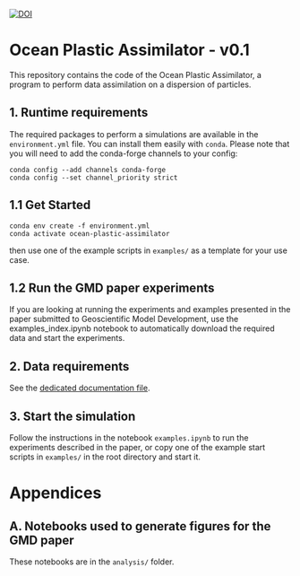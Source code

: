 [![DOI](https://zenodo.org/badge/DOI/10.5281/zenodo.4278048.svg)](https://doi.org/10.5281/zenodo.4278048)

# Ocean Plastic Assimilator - v0.1

This repository contains the code of the Ocean Plastic Assimilator, a program to perform data assimilation on a dispersion of particles.

## 1. Runtime requirements

The required packages to perform a simulations are available in the `environment.yml` file.
You can install them easily with `conda`. Please note that you will need to add the conda-forge channels to your config:

```
conda config --add channels conda-forge
conda config --set channel_priority strict
```

## 1.1 Get Started

```
conda env create -f environment.yml
conda activate ocean-plastic-assimilator
```

then use one of the example scripts in `examples/` as a template for your use case.

## 1.2 Run the GMD paper experiments

If you are looking at running the experiments and examples presented in the paper submitted to Geoscientific Model Development, use the examples_index.ipynb notebook to automatically download the required data and start the experiments.

## 2. Data requirements

See the [dedicated documentation file](docs/data_requirements.md).

## 3. Start the simulation

Follow the instructions in the notebook `examples.ipynb` to run the experiments described in the paper, or copy one of the example start scripts in `examples/` in the root directory and start it.

# Appendices

## A. Notebooks used to generate figures for the GMD paper

These notebooks are in the `analysis/` folder.
